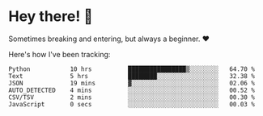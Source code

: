 # Hey there! 👋
Sometimes breaking and entering, but always a beginner. ❤️

Here's how I've been tracking:
<!--START_SECTION:waka-->

```text
Python           10 hrs          ████████████████▒░░░░░░░░   64.70 %
Text             5 hrs           ████████░░░░░░░░░░░░░░░░░   32.38 %
JSON             19 mins         ▓░░░░░░░░░░░░░░░░░░░░░░░░   02.06 %
AUTO_DETECTED    4 mins          ░░░░░░░░░░░░░░░░░░░░░░░░░   00.52 %
CSV/TSV          2 mins          ░░░░░░░░░░░░░░░░░░░░░░░░░   00.30 %
JavaScript       0 secs          ░░░░░░░░░░░░░░░░░░░░░░░░░   00.03 %
```

<!--END_SECTION:waka-->

